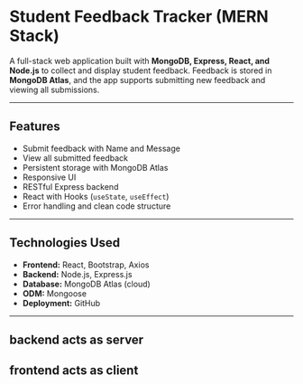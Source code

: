 # Student Feedback Tracker (MERN Stack)

A full-stack web application built with **MongoDB, Express, React, and Node.js** to collect and display student feedback. Feedback is stored in **MongoDB Atlas**, and the app supports submitting new feedback and viewing all submissions.

---

## Features

- Submit feedback with Name and Message
- View all submitted feedback
- Persistent storage with MongoDB Atlas
- Responsive UI
- RESTful Express backend
- React with Hooks (`useState`, `useEffect`)
- Error handling and clean code structure

---

## Technologies Used

- **Frontend:** React, Bootstrap, Axios
- **Backend:** Node.js, Express.js
- **Database:** MongoDB Atlas (cloud)
- **ODM:** Mongoose
- **Deployment:** GitHub

---

## backend acts as server
## frontend acts as client

